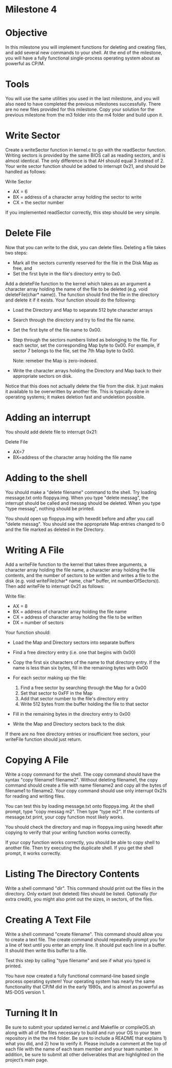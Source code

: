 # Milestone 4

# Objective

In this milestone you will implement functions for deleting and
creating files, and add several new commands to your shell.  At the
end of the milestone, you will have a fully functional single-process
operating system about as powerful as CP/M.


# Tools

You will use the same utilities you used in the last milestone, and
you will also need to have completed the previous milestones
successfully.  There are no new files provided for this milestone.
Copy your solution for the previous milestone from the m3
folder into the m4 folder and build upon it.


# Write Sector

Create a writeSector function in kernel.c to go with
the readSector function.  Writing sectors is provided by the
same BIOS call as reading sectors, and is almost identical.  The only
difference is that AH should equal 3 instead of 2.  Your
write sector function should be added to interrupt 0x21, and
should be handled as follows:


Write Sector
* AX = 6
* BX = address of a character array holding the sector to write
* CX = the sector number

If you implemented readSector correctly, this step should be
very simple.


# Delete File

Now that you can write to the disk, you can delete files.  Deleting a
file takes two steps:

* Mark all the sectors currently reserved for the file in the Disk Map as free, and
* Set the first byte in the file's directory entry to 0x0.


Add a deleteFile function to the kernel which takes as an
argument a character array holding the name of the file to be deleted
(e.g. void deleteFile(char* name)).  The function should find the
file in the directory and delete it if it exists.  Your function
should do the following:


* Load the Directory and Map to separate 512 byte character arrays
* Search through the directory and try to find the file name.
* Set the first byte of the file name to 0x00.
* Step through the sectors numbers listed as belonging to the
  file.  For each sector, set the corresponding Map byte to 0x00.  For
  example, if sector 7 belongs to the file, set the 7th Map byte to
  0x00.

  Note: remeber the Map is zero-indexed.
* Write the character arrays holding the Directory and Map back
  to their appropriate sectors on disk.


Notice that this does not actually delete the file from the disk.  It
just makes it available to be overwritten by another file.  This is
typically done in operating systems; it makes deletion fast and
undeletion possible.

# Adding an interrupt

You should add delete file to interrupt 0x21:


Delete File
* AX=7
* BX=address of the character array holding the file name

# Adding to the shell

You should make a "delete filename" command to the shell.  Try
loading message.txt onto floppya.img.  When you type
"delete messag", the interrupt should be called and
messag should be deleted.  When you type "type
  messag", nothing should be printed.

You should open up floppya.img with hexedit before
and after you call "delete messag".  You should see the
appropriate Map entries changed to 0 and the file marked as deleted in
the Directory.


# Writing A File

Add a writeFile function to the kernel that takes three
arguments, a character array holding the file name, a character array
holding the file contents, and the number of sectors to be written and
writes a file to the disk (e.g. void writeFile(char* name,
  char* buffer, int numberOfSectors)).  Then add writeFile
to interrupt 0x21 as follows:

Write file:
* AX = 8
* BX = address of character array holding the file name
* CX = address of character array holding the file to be written
* DX = number of sectors


Your function should:

* Load the Map and Directory sectors into separate buffers
* Find a free directory entry (i.e. one that begins with 0x00)
* Copy the first six characters of the name to that directory
  entry.  If the name is less than six bytes, fill in the remaining
  bytes with 0x00
* For each sector making up the file:
  
    1. Find a free sector by searching through the Map for a 0x00
    2. Set that sector to 0xFF in the Map
    3. Add that sector number to the file's directory entry
    4. Write 512 bytes from the buffer holding the file to that sector

* Fill in the remaining bytes in the directory entry to 0x00
* Write the Map and Directory sectors back to the disk


If there are no free directory entries or insufficient free sectors,
your writeFile function should just return.

# Copying A File

Write a copy command for the shell.  The copy command should
have the syntax "copy filename1 filename2".  Without
deleting filename1, the copy command should create a file with name
filename2 and copy all the bytes of filename1 to filename2.  Your copy
command should use only interrupt 0x21s for reading and
writing files.

You can test this by loading message.txt onto
floppya.img.  At the shell prompt, type "copy messag
  m2".  Then type "type m2".  If the contents of
message.txt print, your copy function most likely works.

You should check the directory and map in floppya.img using
hexedit after copying to verify that your writing function
works correctly.

If your copy function works correctly, you should be able to copy
shell to another file.  Then try executing the duplicate
shell.  If you get the shell prompt, it works correctly.


# Listing The Directory Contents

Write a shell command "dir".  This command should print out
the files in the directory.  Only extant (not deleted) files should be
listed.  Optionally (for extra credit), you might also print out the
sizes, in sectors, of the files.


# Creating A Text File

Write a shell command "create filename".  This command
should allow you to create a text file.  The create command should
repeatedly prompt you for a line of text until you enter an empty
line.  It should put each line in a buffer.  It should then write this
buffer to a file.

Test this step by calling "type filename" and see if what
you typed is printed.

You have now created a fully functional command-line based single
process operating system!  Your operating system has nearly the same
functionality that CP/M did in the early 1980s, and is almost
as powerful as MS-DOS version 1.

# Turning It In

Be sure to submit your updated kernel.c and Makefile
or compileOS.sh along with all of the files necessary to
build and run your OS to your team repository in the the m4
folder.  Be sure to include a README that explains 1) what
you did, and 2) how to verify it.  Please include a comment at the top
of each file with the name of each team member and your team number.
In addition, be sure to submit all other deliverables that are
highlighted on the project’s main page.

